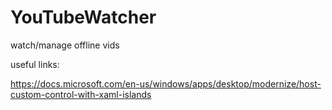 # YouTubeWatcher

watch/manage offline vids





useful links:

https://docs.microsoft.com/en-us/windows/apps/desktop/modernize/host-custom-control-with-xaml-islands